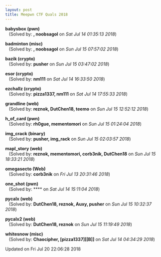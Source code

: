 ```yaml
---
layout: post
title: Meepwn CTF Quals 2018
---
```


<!--break-->

**babysbox (pwn)**  
&nbsp;&nbsp;&nbsp;(Solved by: **, noobsagol** on _Sat Jul 14 01:35:13 2018_)  
  
**badminton (misc)**  
&nbsp;&nbsp;&nbsp;(Solved by: **, noobsagol** on _Sun Jul 15 07:57:02 2018_)  
  
**bazik (crypto)**  
&nbsp;&nbsp;&nbsp;(Solved by: **pusher** on _Sun Jul 15 03:47:02 2018_)  
  
**esor (crypto)**  
&nbsp;&nbsp;&nbsp;(Solved by: **nm111** on _Sat Jul 14 16:33:50 2018_)  
  
**ezchallz (crypto)**  
&nbsp;&nbsp;&nbsp;(Solved by: **pizza1337, nm111** on _Sat Jul 14 17:55:33 2018_)  
  
**grandline (web)**  
&nbsp;&nbsp;&nbsp;(Solved by: **reznok, DutChen18, teemo** on _Sun Jul 15 12:52:12 2018_)  
  
**h_of_card (pwn)**  
&nbsp;&nbsp;&nbsp;(Solved by: **rh0gue, mementomori** on _Sun Jul 15 01:24:04 2018_)  
  
**img_crack (binary)**  
&nbsp;&nbsp;&nbsp;(Solved by: **pusher, img_rack** on _Sun Jul 15 02:03:57 2018_)  
  
**mapl_story (web)**  
&nbsp;&nbsp;&nbsp;(Solved by: **reznok, mementomori, corb3nik, DutChen18** on _Sun Jul 15 18:33:21 2018_)  
  
**omegasecto (Web)**  
&nbsp;&nbsp;&nbsp;(Solved by: **corb3nik** on _Fri Jul 13 20:31:46 2018_)  
  
**one_shot (pwn)**  
&nbsp;&nbsp;&nbsp;(Solved by: **** on _Sat Jul 14 15:11:04 2018_)  
  
**pycalx (web)**  
&nbsp;&nbsp;&nbsp;(Solved by: **DutChen18, reznok, Auxy, pusher** on _Sun Jul 15 10:32:37 2018_)  
  
**pycalx2 (web)**  
&nbsp;&nbsp;&nbsp;(Solved by: **DutChen18, reznok** on _Sun Jul 15 11:19:49 2018_)  
  
**whitesnow (misc)**  
&nbsp;&nbsp;&nbsp;(Solved by: **Chaocipher, [pizza1337][[B]]** on _Sat Jul 14 04:34:29 2018_)  
  


Updated on Fri Jul 20 22:06:28 2018
